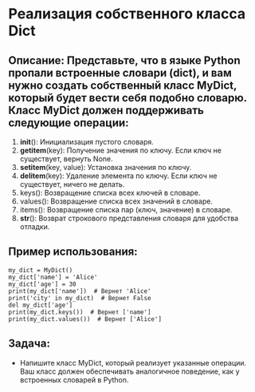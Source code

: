 # Реализация собственного класса Dict

## Описание: Представьте, что в языке Python пропали встроенные словари (dict), и вам нужно создать собственный класс MyDict, который будет вести себя подобно словарю. Класс MyDict должен поддерживать следующие операции:

1. __init__(): Инициализация пустого словаря.
2. __getitem__(key): Получение значения по ключу. Если ключ не существует, вернуть None.
3. __setitem__(key, value): Установка значения по ключу.
4. __delitem__(key): Удаление элемента по ключу. Если ключ не существует, ничего не делать.
5. keys(): Возвращение списка всех ключей в словаре.
6. values(): Возвращение списка всех значений в словаре.
7. items(): Возвращение списка пар (ключ, значение) в словаре.
8. __str__(): Возврат строкового представления словаря для удобства отладки.

## Пример использования:

```
my_dict = MyDict()
my_dict['name'] = 'Alice'
my_dict['age'] = 30
print(my_dict['name'])  # Вернет 'Alice'
print('city' in my_dict)  # Вернет False
del my_dict['age']
print(my_dict.keys())  # Вернет ['name']
print(my_dict.values())  # Вернет ['Alice']
```

## Задача:

 - Напишите класс MyDict, который реализует указанные операции. Ваш класс должен обеспечивать аналогичное поведение, как у встроенных словарей в Python.